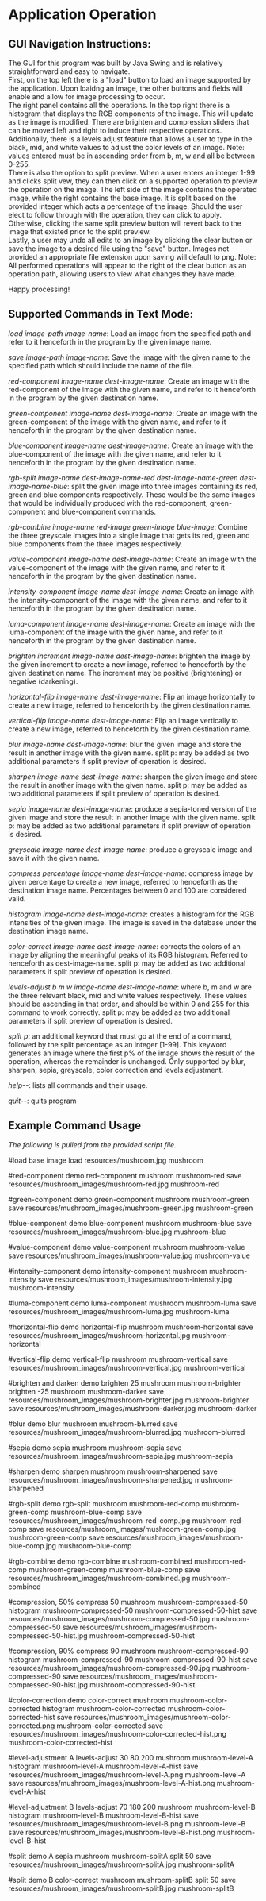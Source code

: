 # Application Operation #

## GUI Navigation Instructions: ##

The GUI for this program was built by Java Swing and is relatively straightforward and easy to navigate.  
First, on the top left there is a "load" button to load an image supported by the application. Upon loaidng
an image, the other buttons and fields will enable and allow for image processing to
occur.  
The right panel contains all the operations. In the top right there is a histogram
that displays the RGB components of the image. This will update as the image is modified.
There are brighten and compression sliders that can be moved left and right to induce their respective operations.
Additionally, there is a levels adjust feature that allows a user to type in the black, mid, and white values
to adjust the color levels of an image. Note: values entered must be in ascending order from b, m, w and
all be between 0-255.  
There is also the option to split preview. When a user enters an integer 1-99 and clicks split vew, 
they can then click on a supported operation to preview the operation on the image. The left side of the
image contains the operated image, while the right contains the base image. It is split based on the provided
integer which acts a percentage of the image. Should the user elect
to follow through with the operation, they can click to apply. Otherwise, clicking the same split preview
button will revert back to the image that existed prior to the split preview.  
Lastly, a user may undo all edits to an image by clicking the clear button or save the image to a desired file
using the "save" button. Images not provided an appropriate file extension upon saving
will default to png.   Note: All performed operations will appear to the right of the clear button
as an operation path, allowing users to view what changes they have made. 

Happy processing!


## Supported Commands in Text Mode: ##

*load image-path image-name*: Load an image from the specified path and refer
to it henceforth in the program by the given image name.

*save image-path image-name*: Save the image with the given name to the
specified path which should include the name of the file.

*red-component image-name dest-image-name*: Create an image with the
red-component of the image with the given name, and refer to it henceforth in
the program by the given destination name.

*green-component image-name dest-image-name*: Create an image with the
green-component of the image with the given name, and refer to it henceforth in
the program by the given destination name.

*blue-component image-name dest-image-name*: Create an image with the
blue-component of the image with the given name, and refer to it henceforth in
the program by the given destination name.

*rgb-split image-name dest-image-name-red dest-image-name-green
dest-image-name-blue*: split the given image into three images containing
its red, green and blue components respectively. These would be the same
images that would be individually produced with the red-component,
green-component and blue-component commands.

*rgb-combine image-name red-image green-image blue-image*: Combine the
three greyscale images into a single image that gets its red, green and
blue components from the three images respectively.

*value-component image-name dest-image-name*: Create an image with the
value-component of the image with the given name, and refer to it henceforth in
the program by the given destination name.

*intensity-component image-name dest-image-name*: Create an image with the
intensity-component of the image with the given name, and refer to it henceforth in
the program by the given destination name.

*luma-component image-name dest-image-name*: Create an image with the
luma-component of the image with the given name, and refer to it henceforth in
the program by the given destination name.

*brighten increment image-name dest-image-name*: brighten the image by the given
increment to create a new image, referred to henceforth by the given destination
name. The increment may be positive (brightening) or negative (darkening).

*horizontal-flip image-name dest-image-name*: Flip an image horizontally
to create a new image, referred to henceforth by the given destination name.

*vertical-flip image-name dest-image-name*: Flip an image vertically
to create a new image, referred to henceforth by the given destination name.

*blur image-name dest-image-name*: blur the given image and
store the result in another image with the given name.
split p: may be added as two additional parameters if split preview of operation is desired.

*sharpen image-name dest-image-name*: sharpen the given image and
store the result in another image with the given name.
split p: may be added as two additional parameters if split preview of operation is desired.

*sepia image-name dest-image-name*: produce a sepia-toned version of
the given image and store the result in another image with the given name.
split p: may be added as two additional parameters if split preview of operation is desired.

*greyscale image-name dest-image-name*: produce a greyscale image and save it with the given name.

*compress percentage image-name dest-image-name*: compress image by given percentage to create a new
image, referred to henceforth as the destination image name. Percentages between 0 and 100 are
considered valid.

*histogram image-name dest-image-name*: creates a histogram for the RGB intensities of the given
image. The image is saved in the database under the destination image name.

*color-correct image-name dest-image-name*: corrects the colors of an image by aligning the
meaningful peaks of its RGB histogram. Referred to henceforth as dest-image-name. split p: may be
added as two additional parameters if split preview of operation is desired.

*levels-adjust b m w image-name dest-image-name*: where b, m and w are the three relevant black,
mid and white values respectively. These values should be ascending in that order, and should be
within 0 and 255 for this command to work correctly. split p: may be added as two additional
parameters if split preview of operation is desired.

*split p*: an additional keyword that must go at the end of a command, followed by the
split percentage as an integer [1-99]. This keyword generates an image where the
first p% of the image shows the result of the operation, whereas the remainder
is unchanged. Only supported by blur, sharpen, sepia, greyscale, color correction and levels
adjustment.

*help--*: lists all commands and their usage.

*quit--*: quits program

## Example Command Usage ## 
*The following is pulled from the provided script file.*

#load base image
load resources/mushroom.jpg mushroom

#red-component demo
red-component mushroom mushroom-red
save resources/mushroom_images/mushroom-red.jpg mushroom-red

#green-component demo
green-component mushroom mushroom-green
save resources/mushroom_images/mushroom-green.jpg mushroom-green

#blue-component demo
blue-component mushroom mushroom-blue
save resources/mushroom_images/mushroom-blue.jpg mushroom-blue

#value-component demo
value-component mushroom mushroom-value
save resources/mushroom_images/mushroom-value.jpg mushroom-value

#intensity-component demo
intensity-component mushroom mushroom-intensity
save resources/mushroom_images/mushroom-intensity.jpg mushroom-intensity

#luma-component demo
luma-component mushroom mushroom-luma
save resources/mushroom_images/mushroom-luma.jpg mushroom-luma

#horizontal-flip demo
horizontal-flip mushroom mushroom-horizontal
save resources/mushroom_images/mushroom-horizontal.jpg mushroom-horizontal

#vertical-flip demo
vertical-flip mushroom mushroom-vertical
save resources/mushroom_images/mushroom-vertical.jpg mushroom-vertical

#brighten and darken demo
brighten 25 mushroom mushroom-brighter
brighten -25 mushroom mushroom-darker
save resources/mushroom_images/mushroom-brighter.jpg mushroom-brighter
save resources/mushroom_images/mushroom-darker.jpg mushroom-darker

#blur demo
blur mushroom mushroom-blurred
save resources/mushroom_images/mushroom-blurred.jpg mushroom-blurred

#sepia demo
sepia mushroom mushroom-sepia
save resources/mushroom_images/mushroom-sepia.jpg mushroom-sepia

#sharpen demo
sharpen mushroom mushroom-sharpened
save resources/mushroom_images/mushroom-sharpened.jpg mushroom-sharpened

#rgb-split demo
rgb-split mushroom mushroom-red-comp mushroom-green-comp mushroom-blue-comp
save resources/mushroom_images/mushroom-red-comp.jpg mushroom-red-comp
save resources/mushroom_images/mushroom-green-comp.jpg mushroom-green-comp
save resources/mushroom_images/mushroom-blue-comp.jpg mushroom-blue-comp

#rgb-combine demo
rgb-combine mushroom-combined mushroom-red-comp mushroom-green-comp mushroom-blue-comp
save resources/mushroom_images/mushroom-combined.jpg mushroom-combined

#compression, 50%
compress 50 mushroom mushroom-compressed-50
histogram mushroom-compressed-50 mushroom-compressed-50-hist
save resources/mushroom_images/mushroom-compressed-50.jpg mushroom-compressed-50
save resources/mushroom_images/mushroom-compressed-50-hist.jpg mushroom-compressed-50-hist


#compression, 90%
compress 90 mushroom mushroom-compressed-90
histogram mushroom-compressed-90 mushroom-compressed-90-hist
save resources/mushroom_images/mushroom-compressed-90.jpg mushroom-compressed-90
save resources/mushroom_images/mushroom-compressed-90-hist.jpg mushroom-compressed-90-hist

#color-correction demo
color-correct mushroom mushroom-color-corrected
histogram mushroom-color-corrected mushroom-color-corrected-hist
save resources/mushroom_images/mushroom-color-corrected.png mushroom-color-corrected
save resources/mushroom_images/mushroom-color-corrected-hist.png mushroom-color-corrected-hist

#level-adjustment A
levels-adjust 30 80 200 mushroom mushroom-level-A
histogram mushroom-level-A mushroom-level-A-hist
save resources/mushroom_images/mushroom-level-A.png mushroom-level-A
save resources/mushroom_images/mushroom-level-A-hist.png mushroom-level-A-hist

#level-adjustment B
levels-adjust 70 180 200 mushroom mushroom-level-B
histogram mushroom-level-B mushroom-level-B-hist
save resources/mushroom_images/mushroom-level-B.png mushroom-level-B
save resources/mushroom_images/mushroom-level-B-hist.png mushroom-level-B-hist

#split demo A
sepia mushroom mushroom-splitA split 50
save resources/mushroom_images/mushroom-splitA.jpg mushroom-splitA

#split demo B
color-correct mushroom mushroom-splitB split 50
save resources/mushroom_images/mushroom-splitB.jpg mushroom-splitB


